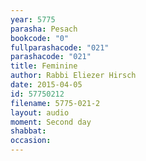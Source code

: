 ```yaml
---
year: 5775
parasha: Pesach
bookcode: "0"
fullparashacode: "021"
parashacode: "021"
title: Feminine
author: Rabbi Eliezer Hirsch
date: 2015-04-05
id: 57750212
filename: 5775-021-2
layout: audio
moment: Second day
shabbat: 
occasion: 
---
```

